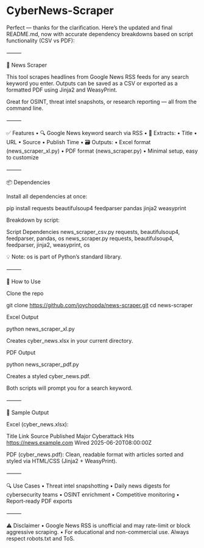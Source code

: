 # CyberNews-Scraper

Perfect — thanks for the clarification. Here’s the updated and final README.md, now with accurate dependency breakdowns based on script functionality (CSV vs PDF):

⸻

📰 News Scraper

This tool scrapes headlines from Google News RSS feeds for any search keyword you enter. Outputs can be saved as a CSV or exported as a formatted PDF using Jinja2 and WeasyPrint.

Great for OSINT, threat intel snapshots, or research reporting — all from the command line.

⸻

✅ Features
	•	🔍 Google News keyword search via RSS
	•	🧠 Extracts:
	•	Title
	•	URL
	•	Source
	•	Publish Time
	•	🗃️ Outputs:
	•	Excel format (news_scraper_xl.py)
	•	PDF format (news_scraper.py)
	•	Minimal setup, easy to customize

⸻

📦 Dependencies

Install all dependencies at once:

pip install requests beautifulsoup4 feedparser pandas jinja2 weasyprint

Breakdown by script:

Script	Dependencies
news_scraper_csv.py	requests, beautifulsoup4, feedparser, pandas, os
news_scraper.py	requests, beautifulsoup4, feedparser, jinja2, weasyprint, os

💡 Note: os is part of Python’s standard library.

⸻

🚀 How to Use

Clone the repo

git clone https://github.com/joychopda/news-scraper.git
cd news-scraper

Excel Output

python news_scraper_xl.py

Creates cyber_news.xlsx in your current directory.

PDF Output

python news_scraper_pdf.py

Creates a styled cyber_news.pdf.

Both scripts will prompt you for a search keyword.

⸻

📄 Sample Output

Excel (cyber_news.xlsx):

Title	Link	Source	Published
Major Cyberattack Hits	https://news.example.com	Wired	2025-06-20T08:00:00Z

PDF (cyber_news.pdf):
Clean, readable format with articles sorted and styled via HTML/CSS (Jinja2 + WeasyPrint).

⸻

🔍 Use Cases
	•	Threat intel snapshotting
	•	Daily news digests for cybersecurity teams
	•	OSINT enrichment
	•	Competitive monitoring
	•	Report-ready PDF exports

⸻

⚠️ Disclaimer
	•	Google News RSS is unofficial and may rate-limit or block aggressive scraping.
	•	For educational and non-commercial use. Always respect robots.txt and ToS.


